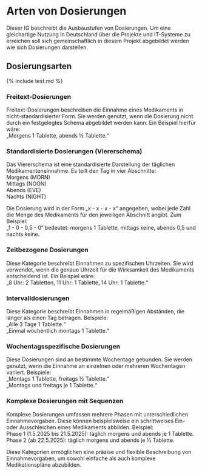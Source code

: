 # Arten von Dosierungen

Dieser IG beschreibt die Ausbaustufen von Dosierungen. Um eine gleichartige Nutzung in Deutschland über die Projekte und IT-Systeme zu erreichen soll sich gemeinschaftlich in diesem Projekt abgebildet werden wie sich Dosierungen darstellen.

## Dosierungsarten

{% include test.md %}

### Freitext-Dosierungen
Freitext-Dosierungen beschreiben die Einnahme eines Medikaments in nicht-standardisierter Form. Sie werden genutzt, wenn die Dosierung nicht durch ein festgelegtes Schema abgebildet werden kann. Ein Beispiel hierfür wäre:  
„Morgens 1 Tablette, abends ½ Tablette.“

### Standardisierte Dosierungen (Viererschema)
Das Viererschema ist eine standardisierte Darstellung der täglichen Medikamenteneinnahme. Es teilt den Tag in vier Abschnitte:  
Morgens (MORN)  
Mittags (NOON)  
Abends (EVE)  
Nachts (NIGHT)  

Die Dosierung wird in der Form „x - x - x - x“ angegeben, wobei jede Zahl die Menge des Medikaments für den jeweiligen Abschnitt angibt. Zum Beispiel:  
„1 - 0 - 0,5 - 0“ bedeutet: morgens 1 Tablette, mittags keine, abends 0,5 und nachts keine.

### Zeitbezogene Dosierungen
Diese Kategorie beschreibt Einnahmen zu spezifischen Uhrzeiten. Sie wird verwendet, wenn die genaue Uhrzeit für die Wirksamkeit des Medikaments entscheidend ist. Ein Beispiel wäre:  
„8 Uhr: 2 Tabletten, 11 Uhr: 1 Tablette, 14 Uhr: 1 Tablette.“

### Intervalldosierungen
Diese Kategorie beschreibt Einnahmen in regelmäßigen Abständen, die länger als einen Tag betragen. Beispiele:  
„Alle 3 Tage 1 Tablette.“  
„Einmal wöchentlich montags 1 Tablette.“

### Wochentagsspezifische Dosierungen
Diese Dosierungen sind an bestimmte Wochentage gebunden. Sie werden genutzt, wenn die Einnahme an einzelnen oder mehreren Wochentagen variiert. Beispiele:  
„Montags 1 Tablette, freitags ½ Tablette.“  
„Montags und freitags je 1 Tablette.“

### Komplexe Dosierungen mit Sequenzen
Komplexe Dosierungen umfassen mehrere Phasen mit unterschiedlichen Einnahmevorgaben. Diese können beispielsweise ein schrittweises Ein- oder Ausschleichen eines Medikaments abbilden. Beispiel:  
Phase 1 (1.5.2025 bis 21.5.2025): täglich morgens und abends je 1 Tablette.  
Phase 2 (ab 22.5.2025): täglich morgens und abends je ½ Tablette.

Diese Kategorien ermöglichen eine präzise und flexible Beschreibung von Einnahmevorgaben, um sowohl einfache als auch komplexe Medikationspläne abzubilden.
